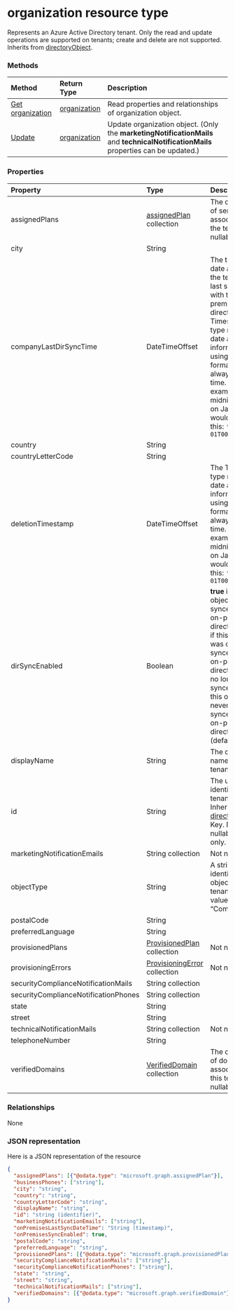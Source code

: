 # organization resource type

Represents an Azure Active Directory tenant. Only the read and update operations are supported on tenants; create and delete are not supported. Inherits from [directoryObject](directoryobject.md).

### Methods

| Method       | Return Type  |Description|
|:---------------|:--------|:----------|
|[Get organization](../api/organization_get.md) | [organization](organization.md) |Read properties and relationships of organization object.|
|[Update](../api/organization_update.md) | [organization](organization.md)  |Update organization object. (Only the **marketingNotificationMails** and **technicalNotificationMails** properties can be updated.) |

### Properties
| Property	   | Type	|Description|
|:---------------|:--------|:----------|
|assignedPlans|[assignedPlan](assignedplan.md) collection|The collection of service plans associated with the tenant. Not nullable.            |
|city|String|            |
|companyLastDirSyncTime|DateTimeOffset|The time and date at which the tenant was last synced with the on-premise directory.The Timestamp type represents date and time information using ISO 8601 format and is always in UTC time. For example, midnight UTC on Jan 1, 2014 would look like this: `'2014-01-01T00:00:00Z'`|
|country|String|            |
|countryLetterCode|String|            |
|deletionTimestamp|DateTimeOffset|The Timestamp type represents date and time information using ISO 8601 format and is always in UTC time. For example, midnight UTC on Jan 1, 2014 would look like this: `'2014-01-01T00:00:00Z'`|
|dirSyncEnabled|Boolean|**true** if this object is synced from an on-premises directory; **false** if this object was originally synced from an on-premises directory but is no longer synced; **null** if this object has never been synced from an on-premises directory (default).|
|displayName|String|The display name for the tenant.|
|id|String|The unique identifier for the tenant. Inherited from [directoryObject](directoryobject.md). Key. Not nullable. Read-only.|
|marketingNotificationEmails|String collection| Not nullable.            |
|objectType|String|A string that identifies the object type. For tenants the value is always “Company”. |
|postalCode|String|            |
|preferredLanguage|String|            |
|provisionedPlans|[ProvisionedPlan](provisionedplan.md) collection| Not nullable.            |
|provisioningErrors|[ProvisioningError](provisioningerror.md) collection| Not nullable.            |
|securityComplianceNotificationMails|String collection||
|securityComplianceNotificationPhones|String collection||
|state|String|            |
|street|String|            |
|technicalNotificationMails|String collection| Not nullable. |
|telephoneNumber|String|            |
|verifiedDomains|[VerifiedDomain](verifieddomain.md) collection|The collection of domains associated with this tenant. Not nullable.            |

### Relationships
None

### JSON representation

Here is a JSON representation of the resource

<!-- {
  "blockType": "resource",
  "optionalProperties": [

  ],
  "keyProperty": "id",
  "@odata.type": "microsoft.graph.organization"
}-->

```json
{
  "assignedPlans": [{"@odata.type": "microsoft.graph.assignedPlan"}],
  "businessPhones": ["string"],
  "city": "string",
  "country": "string",
  "countryLetterCode": "string",
  "displayName": "string",
  "id": "string (identifier)",
  "marketingNotificationEmails": ["string"],
  "onPremisesLastSyncDateTime": "String (timestamp)",
  "onPremisesSyncEnabled": true,
  "postalCode": "string",
  "preferredLanguage": "string",
  "provisionedPlans": [{"@odata.type": "microsoft.graph.provisionedPlan"}],
  "securityComplianceNotificationMails": ["string"],
  "securityComplianceNotificationPhones": ["string"],
  "state": "string",
  "street": "string",
  "technicalNotificationMails": ["string"],
  "verifiedDomains": [{"@odata.type": "microsoft.graph.verifiedDomain"}]
}

```

<!-- uuid: 8fcb5dbc-d5aa-4681-8e31-b001d5168d79
2015-10-25 14:57:30 UTC -->
<!-- {
  "type": "#page.annotation",
  "description": "organization resource",
  "keywords": "",
  "section": "documentation",
  "tocPath": ""
}-->
